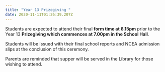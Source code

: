 ```yaml
---
title: "Year 13 Prizegiving "
date: 2020-11-11T01:26:39.207Z
---
```

Students are expected to attend their final **form time at 6.15pm** prior to the Year 13 **Prizegiving which commences at 7.00pm in the School Hall**.

Students will be issued with their final school reports and NCEA admission slips at the conclusion of this ceremony.  

Parents are reminded that supper will be served in the Library for those wishing to attend.


